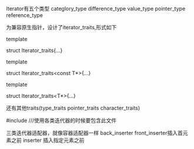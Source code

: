 Iterator有五个类型  categlory_type  difference_type   value_type   pointer_type  reference_type

为兼容原生指针，设计了iterator_traits,形式如下

template <class T>

struct Iterator_traits{...}

template <class T>

struct Iterator_traits<const T*>{...}

template <class T>

struct Iterator_traits<T*>{...}

还有其他traits(type_traits pointer_traits character_traits)



#include <iterator>     ///使用各类迭代器的时候要包含此文件
  
  三类迭代器适配器，就像容器适配器一样  back_inserter  front_inserter插入首元素之前    inserter 插入指定元素之前
